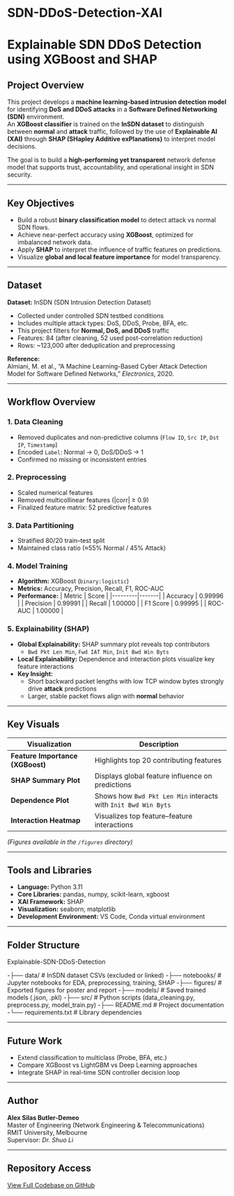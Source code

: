 # SDN-DDoS-Detection-XAI
# Explainable SDN DDoS Detection using XGBoost and SHAP

## Project Overview
This project develops a **machine learning-based intrusion detection model** for identifying **DoS and DDoS attacks** in a **Software Defined Networking (SDN)** environment.  
An **XGBoost classifier** is trained on the **InSDN dataset** to distinguish between **normal** and **attack** traffic, followed by the use of **Explainable AI (XAI)** through **SHAP (SHapley Additive exPlanations)** to interpret model decisions.

The goal is to build a **high-performing yet transparent** network defense model that supports trust, accountability, and operational insight in SDN security.

---

## Key Objectives
- Build a robust **binary classification model** to detect attack vs normal SDN flows.  
- Achieve near-perfect accuracy using **XGBoost**, optimized for imbalanced network data.  
- Apply **SHAP** to interpret the influence of traffic features on predictions.  
- Visualize **global and local feature importance** for model transparency.  

---

##  Dataset
**Dataset:** InSDN (SDN Intrusion Detection Dataset)  
- Collected under controlled SDN testbed conditions  
- Includes multiple attack types: DoS, DDoS, Probe, BFA, etc.  
- This project filters for **Normal, DoS, and DDoS** traffic  
- Features: 84 (after cleaning, 52 used post-correlation reduction)  
- Rows: ~123,000 after deduplication and preprocessing

**Reference:**  
Almiani, M. et al., “A Machine Learning-Based Cyber Attack Detection Model for Software Defined Networks,” *Electronics*, 2020.

---

## Workflow Overview

### 1. **Data Cleaning**
- Removed duplicates and non-predictive columns (`Flow ID`, `Src IP`, `Dst IP`, `Timestamp`)  
- Encoded `Label`: Normal → 0, DoS/DDoS → 1  
- Confirmed no missing or inconsistent entries

### 2. **Preprocessing**
- Scaled numerical features  
- Removed multicollinear features (|corr| ≥ 0.9)  
- Finalized feature matrix: 52 predictive features

### 3. **Data Partitioning**
- Stratified 80/20 train–test split  
- Maintained class ratio (≈55% Normal / 45% Attack)

### 4. **Model Training**
- **Algorithm:** XGBoost (`binary:logistic`)  
- **Metrics:** Accuracy, Precision, Recall, F1, ROC-AUC  
- **Performance:**
  | Metric | Score |
  |---------|-------|
  | Accuracy | 0.99996 |
  | Precision | 0.99991 |
  | Recall | 1.00000 |
  | F1 Score | 0.99995 |
  | ROC-AUC | 1.00000 |

### 5. **Explainability (SHAP)**
- **Global Explainability:** SHAP summary plot reveals top contributors  
  - `Bwd Pkt Len Min`, `Fwd IAT Min`, `Init Bwd Win Byts`  
- **Local Explainability:** Dependence and interaction plots visualize key feature interactions  
- **Key Insight:**  
  - Short backward packet lengths with low TCP window bytes strongly drive **attack** predictions  
  - Larger, stable packet flows align with **normal** behavior

---

## Key Visuals
| Visualization | Description |
|----------------|-------------|
| **Feature Importance (XGBoost)** | Highlights top 20 contributing features |
| **SHAP Summary Plot** | Displays global feature influence on predictions |
| **Dependence Plot** | Shows how `Bwd Pkt Len Min` interacts with `Init Bwd Win Byts` |
| **Interaction Heatmap** | Visualizes top feature–feature interactions |

*(Figures available in the `/figures` directory)*

---

## Tools and Libraries
- **Language:** Python 3.11  
- **Core Libraries:** pandas, numpy, scikit-learn, xgboost  
- **XAI Framework:** SHAP  
- **Visualization:** seaborn, matplotlib  
- **Development Environment:** VS Code, Conda virtual environment

---

##  Folder Structure
Explainable-SDN-DDoS-Detection

-├── data/                  # InSDN dataset CSVs (excluded or linked)
-├── notebooks/             # Jupyter notebooks for EDA, preprocessing, training, SHAP
-├── figures/               # Exported figures for poster and report
-├── models/                # Saved trained models (.json, .pkl)
-├── src/                   # Python scripts (data_cleaning.py, preprocess.py, model_train.py)
-├── README.md              # Project documentation
-└── requirements.txt       # Library dependencies

---

##  Future Work
- Extend classification to multiclass (Probe, BFA, etc.)
- Compare XGBoost vs LightGBM vs Deep Learning approaches
- Integrate SHAP in real-time SDN controller decision loop

---

## Author
**Alex Silas Butler-Demeo**  
Master of Engineering (Network Engineering & Telecommunications)  
RMIT University, Melbourne  
Supervisor: *Dr. Shuo Li*

---

## Repository Access
[View Full Codebase on GitHub](https://github.com/yourusername/Explainable-SDN-DDoS-Detection)  
 

